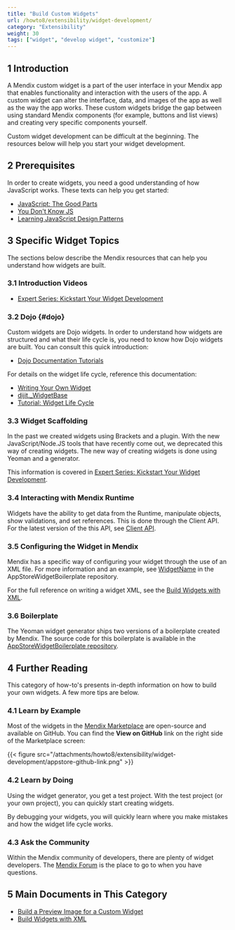 ```yaml
---
title: "Build Custom Widgets"
url: /howto8/extensibility/widget-development/
category: "Extensibility"
weight: 30
tags: ["widget", "develop widget", "customize"]
---
```


## 1 Introduction

A Mendix custom widget is a part of the user interface in your Mendix app that enables functionality and interaction with the users of the app. A custom widget can alter the interface, data, and images of the app as well as the way the app works. These custom widgets bridge the gap between using standard Mendix components (for example, buttons and list views) and creating very specific components yourself.

Custom widget development can be difficult at the beginning. The resources below will help you start your widget development.

## 2 Prerequisites

In order to create widgets, you need a good understanding of how JavaScript works. These texts can help you get started:

* [JavaScript: The Good Parts](http://shop.oreilly.com/product/9780596517748.do)
* [You Don't Know JS](https://github.com/getify/You-Dont-Know-JS)
* [Learning JavaScript Design Patterns](https://addyosmani.com/resources/essentialjsdesignpatterns/book/)

## 3 Specific Widget Topics

The sections below describe the Mendix resources that can help you understand how widgets are built.

### 3.1 Introduction Videos

* [Expert Series: Kickstart Your Widget Development](https://www.youtube.com/watch?v=MZ0Ihu2QGYY)

### 3.2 Dojo {#dojo}

Custom widgets are Dojo widgets. In order to understand how widgets are structured and what their life cycle is, you need to know how Dojo widgets are built. You can consult this quick introduction:

* [Dojo Documentation Tutorials](http://dojotoolkit.org/documentation/#tutorials)

For details on the widget life cycle, reference this documentation:

* [Writing Your Own Widget](http://dojotoolkit.org/reference-guide/1.10/quickstart/writingWidgets.html)
* [dijit.\_WidgetBase](https://dojotoolkit.org/reference-guide/1.10/dijit/_WidgetBase.html)
* [Tutorial: Widget Life Cycle](https://apidocs.rnd.mendix.com/6/client/tutorial-widget-lifecycle.html)

### 3.3 Widget Scaffolding

In the past we created widgets using Brackets and a plugin. With the new JavaScript/Node.JS tools that have recently come out, we deprecated this way of creating widgets. The new way of creating widgets is done using Yeoman and a generator.

This information is covered in [Expert Series: Kickstart Your Widget Development](https://www.youtube.com/watch?v=MZ0Ihu2QGYY).

### 3.4 Interacting with Mendix Runtime

Widgets have the ability to get data from the Runtime, manipulate objects, show validations, and set references. This is done through the Client API. For the latest version of the this API, see [Client API](/apidocs-mxsdk/apidocs/client-api/).

### 3.5 Configuring the Widget in Mendix

Mendix has a specific way of configuring your widget through the use of an XML file. For more information and an example, see [WidgetName](https://github.com/mendix/AppStoreWidgetBoilerplate/blob/master/src/WidgetName/WidgetName.xml) in the AppStoreWidgetBoilerplate repository.

For the full reference on writing a widget XML, see the [Build Widgets with XML](/howto8/extensibility/use-xml-widget/).

### 3.6 Boilerplate

The Yeoman widget generator ships two versions of a boilerplate created by Mendix. The source code for this boilerplate is available in the [AppStoreWidgetBoilerplate repository](https://github.com/mendix/AppStoreWidgetBoilerplate).

## 4 Further Reading

This category of how-to's presents in-depth information on how to build your own widgets. A few more tips are below.

### 4.1 Learn by Example

Most of the widgets in the [Mendix Marketplace](https://marketplace.mendix.com/) are open-source and available on GitHub. You can find the **View on GitHub** link on the right side of the Marketplace screen:

{{< figure src="/attachments/howto8/extensibility/widget-development/appstore-github-link.png" >}}

### 4.2 Learn by Doing

Using the widget generator, you get a test project. With the test project (or your own project), you can quickly start creating widgets.

By debugging your widgets, you will quickly learn where you make mistakes and how the widget life cycle works.

### 4.3 Ask the Community

Within the Mendix community of developers, there are plenty of widget developers. The [Mendix Forum](https://forum.mendixcloud.com) is the place to go to when you have questions.

## 5 Main Documents in This Category

* [Build a Preview Image for a Custom Widget](/howto8/extensibility/add-a-preview-image-for-custom-widget/)
* [Build Widgets with XML](/howto8/extensibility/use-xml-widget/)
